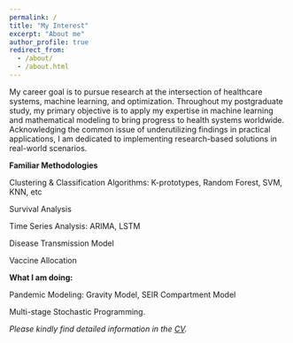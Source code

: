 ```yaml
---
permalink: /
title: "My Interest"
excerpt: "About me"
author_profile: true
redirect_from: 
  - /about/
  - /about.html
---
```


My career goal is to pursue research at the intersection of healthcare systems, machine learning, and optimization. Throughout my postgraduate study, my primary objective is to apply my expertise in machine learning and mathematical modeling to bring progress to health systems worldwide. Acknowledging the common issue of underutilizing findings in practical applications, I am dedicated to implementing research-based solutions in real-world scenarios. 

**Familiar Methodologies**

Clustering & Classification Algorithms: K-prototypes, Random Forest, SVM, KNN, etc

Survival Analysis

Time Series Analysis: ARIMA, LSTM

Disease Transmission Model

Vaccine Allocation

**What I am doing:**

Pandemic Modeling: Gravity Model, SEIR Compartment Model

Multi-stage Stochastic Programming.


*Please kindly find detailed information in the <a href="https://kuofuliu.github.io/images/0918Kuofu%20Liu_CV.pdf">CV</a>.*
